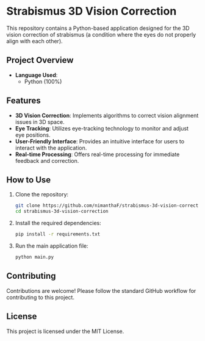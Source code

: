 # Strabismus 3D Vision Correction

This repository contains a Python-based application designed for the 3D vision correction of strabismus (a condition where the eyes do not properly align with each other).

## Project Overview

- **Language Used**: 
  - Python (100%)

## Features

- **3D Vision Correction**: Implements algorithms to correct vision alignment issues in 3D space.
- **Eye Tracking**: Utilizes eye-tracking technology to monitor and adjust eye positions.
- **User-Friendly Interface**: Provides an intuitive interface for users to interact with the application.
- **Real-time Processing**: Offers real-time processing for immediate feedback and correction.

## How to Use

1. Clone the repository:
   ```sh
   git clone https://github.com/nimanthaF/strabismus-3d-vision-correction.git
   cd strabismus-3d-vision-correction
   ```
2. Install the required dependencies:
   ```sh
   pip install -r requirements.txt
   ```
3. Run the main application file:
   ```sh
   python main.py
   ```

## Contributing

Contributions are welcome! Please follow the standard GitHub workflow for contributing to this project.

## License

This project is licensed under the MIT License.
